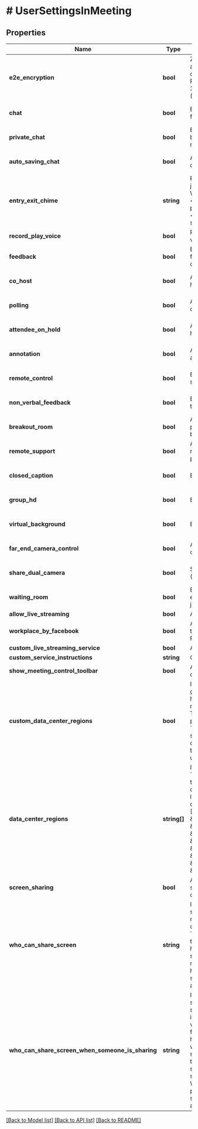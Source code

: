 # # UserSettingsInMeeting

## Properties

Name | Type | Description | Notes
------------ | ------------- | ------------- | -------------
**e2e_encryption** | **bool** | Zoom requires encryption for all data between the Zoom cloud, Zoom client, and Zoom Room. Require encryption for 3rd party endpoints (H323/SIP). | [optional] 
**chat** | **bool** | Enable chat during meeting for all participants. | [optional] [default to false]
**private_chat** | **bool** | Enable 1:1 private chat between participants during meetings. | [optional] [default to false]
**auto_saving_chat** | **bool** | Auto save all in-meeting chats. | [optional] [default to false]
**entry_exit_chime** | **string** | Play sound when participants join or leave:&lt;br&gt;&#x60;host&#x60; - When host joins or leaves.&lt;br&gt;&#x60;all&#x60; - When any participant joins or leaves.&lt;br&gt;&#x60;none&#x60; - No join or leave sound. | [optional] [default to 'all']
**record_play_voice** | **bool** | Record and play their own voice. | [optional] 
**feedback** | **bool** | Enable option to send feedback to Zoom at the end of the meeting. | [optional] [default to false]
**co_host** | **bool** | Allow the host to add co-hosts. | [optional] [default to false]
**polling** | **bool** | Add polls to the meeting controls. | [optional] [default to false]
**attendee_on_hold** | **bool** | Allow host to put attendee on hold. | [optional] [default to false]
**annotation** | **bool** | Allow participants to use annotation tools. | [optional] [default to false]
**remote_control** | **bool** | Enable remote control during screensharing. | [optional] [default to false]
**non_verbal_feedback** | **bool** | Enable non-verbal feedback through screens. | [optional] [default to false]
**breakout_room** | **bool** | Allow host to split meeting participants into separate breakout rooms. | [optional] [default to false]
**remote_support** | **bool** | Allow host to provide 1:1 remote support to a participant. | [optional] [default to false]
**closed_caption** | **bool** | Enable closed captions. | [optional] [default to false]
**group_hd** | **bool** | Enable group HD video. | [optional] [default to false]
**virtual_background** | **bool** | Enable virtual background. | [optional] [default to false]
**far_end_camera_control** | **bool** | Allow another user to take control of the camera. | [optional] [default to false]
**share_dual_camera** | **bool** | Share dual camera (deprecated). | [optional] [default to false]
**waiting_room** | **bool** | Enable Waiting room - if enabled, attendees can only join after host approves. | [optional] [default to false]
**allow_live_streaming** | **bool** | Allow live streaming. | [optional] 
**workplace_by_facebook** | **bool** | Allow livestreaming by host through Workplace by Facebook. | [optional] 
**custom_live_streaming_service** | **bool** | Allow custom live streaming. | [optional] 
**custom_service_instructions** | **string** | Custom service instructions. | [optional] 
**show_meeting_control_toolbar** | **bool** | Always show meeting controls during a meeting. | [optional] 
**custom_data_center_regions** | **bool** | If set to &#x60;true&#x60;, you can [select data center regions](https://support.zoom.us/hc/en-us/articles/360042411451-Selecting-data-center-regions-for-hosted-meetings-and-webinars) to use for hosting your real-time meeting and webinar traffic. These regions can be provided in the &#x60;data_center_regions&#x60; field. If set to &#x60;false&#x60;, the regions cannot be customized and the default regions will be used. | [optional] 
**data_center_regions** | **string[]** | If you have set the value of &#x60;custom_data_center_regions&#x60; to &#x60;true&#x60;, specify the data center regions that you would like to opt in to (country codes from among: [\&quot;EU\&quot;, \&quot;HK\&quot;, \&quot;AU\&quot;, \&quot;IN\&quot;, \&quot;LA\&quot;, \&quot;TY\&quot;, \&quot;CN\&quot;, \&quot;US\&quot;, \&quot;CA\&quot;]). | [optional] 
**screen_sharing** | **bool** | Allow host and participants to share their screen or content during meetings | [optional] 
**who_can_share_screen** | **string** | Indicates who can share their screen or content during meetings. The value can be one of the following: &lt;br&gt; &#x60;host&#x60;: Only host can share the screen.&lt;br&gt; &#x60;all&#x60;: Both hosts and attendees can share their screen during meetings. For Webinar, the hosts and panelists can start screen sharing, but not the attendees. | [optional] 
**who_can_share_screen_when_someone_is_sharing** | **string** | Indicates who is allowed to start sharing screen when someone else in the meeting is sharing their screen. The value can be one of the following:&lt;br&gt; &#x60;host&#x60;: Only a host can share the screen when someone else is sharing.&lt;br&gt; &#x60;all&#x60;: Anyone in the meeting is allowed to start sharing their screen when someone else is sharing. For Webinar, the hosts and panelists can start screen sharing, but not the attendees. | [optional] 

[[Back to Model list]](../../README.md#documentation-for-models) [[Back to API list]](../../README.md#documentation-for-api-endpoints) [[Back to README]](../../README.md)


